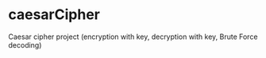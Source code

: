 # caesarCipher
Caesar cipher project (encryption with key, decryption with key, Brute Force decoding)
